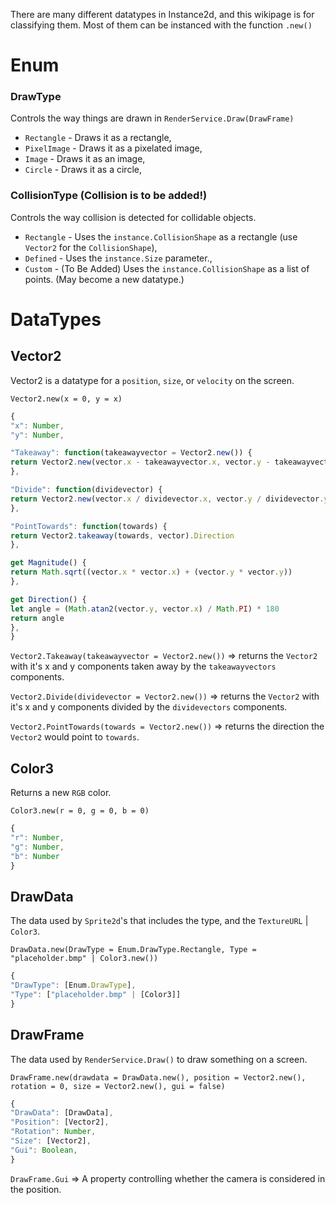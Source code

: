There are many different datatypes in Instance2d, and this wikipage is for classifying them.
Most of them can be instanced with the function `.new()`

# Enum
### DrawType
Controls the way things are drawn in `RenderService.Draw(DrawFrame)`

- `Rectangle` - Draws it as a rectangle,
- `PixelImage` - Draws it as a pixelated image,
- `Image` - Draws it as an image,
- `Circle` - Draws it as a circle,

### CollisionType (Collision is to be added!)
Controls the way collision is detected for collidable objects.

- `Rectangle` - Uses the `instance.CollisionShape` as a rectangle (use `Vector2` for the `CollisionShape`),
- `Defined` - Uses the `instance.Size` parameter.,
- `Custom` - (To Be Added) Uses the `instance.CollisionShape` as a list of points. (May become a new datatype.)

# DataTypes
## Vector2
Vector2 is a datatype for a `position`, `size`, or `velocity` on the screen.

`Vector2.new(x = 0, y = x)`

```js
{
"x": Number,
"y": Number,

"Takeaway": function(takeawayvector = Vector2.new()) {
return Vector2.new(vector.x - takeawayvector.x, vector.y - takeawayvector.y)
},

"Divide": function(dividevector) {
return Vector2.new(vector.x / dividevector.x, vector.y / dividevector.y)
},

"PointTowards": function(towards) {
return Vector2.takeaway(towards, vector).Direction
},

get Magnitude() {
return Math.sqrt((vector.x * vector.x) + (vector.y * vector.y))
},

get Direction() {
let angle = (Math.atan2(vector.y, vector.x) / Math.PI) * 180
return angle
},
}
```

`Vector2.Takeaway(takeawayvector = Vector2.new())` => returns the `Vector2` with it's x and y components taken away by the `takeawayvectors` components.

`Vector2.Divide(dividevector = Vector2.new())` => returns the `Vector2` with it's x and y components divided by the `dividevectors` components.

`Vector2.PointTowards(towards = Vector2.new())` => returns the direction the `Vector2` would point to `towards`.

## Color3
Returns a new `RGB` color.

`Color3.new(r = 0, g = 0, b = 0)`

```js
{
"r": Number,
"g": Number,
"b": Number
}
```

## DrawData
The data used by `Sprite2d`'s that includes the type, and the `TextureURL` | `Color3`.

`DrawData.new(DrawType = Enum.DrawType.Rectangle, Type = "placeholder.bmp" | Color3.new())`

```js
{
"DrawType": [Enum.DrawType],
"Type": ["placeholder.bmp" | [Color3]]
}
```

## DrawFrame
The data used by `RenderService.Draw()` to draw something on a screen.

`DrawFrame.new(drawdata = DrawData.new(), position = Vector2.new(), rotation = 0, size = Vector2.new(), gui = false)`

```js
{
"DrawData": [DrawData],
"Position": [Vector2],
"Rotation": Number,
"Size": [Vector2],
"Gui": Boolean,
}
```

`DrawFrame.Gui` => A property controlling whether the camera is considered in the position.
